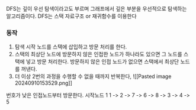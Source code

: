 DFS는 깊이 우선 탐색이라고도 부르며 그래프에서 깊은 부분을 우선적으로 탐색하는 알고리즘이다.
DFS는 스택 자료구조 or 재귀함수를 이용한다

### 동작
1. 탐색 시작 노드를 스택에 삽입하고 방문 처리를 한다.
2. 스택의 최상단 노드에 방문하지 않은 인접한 노드가 하나라도 있으면 그 노드를 스택에 넣고 방문 처리한다. 방문하지 않은 인접 노드가 없으면 스택에서 최상단 노드를 꺼낸다.
3. 더 이상 2번의 과정을 수행할 수 없을 때까지 반복한다,
![[Pasted image 20240910153529.png]]

번호가 낮은 인접노드부터 방문한다.
시작노드 1 
1 -> 2 -> 7 -> 6 -> 8 -> 3 -> 4 -> 5





